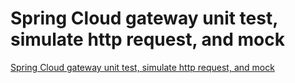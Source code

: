 # Spring Cloud gateway unit test, simulate http request, and mock
[Spring Cloud gateway unit test, simulate http request, and mock](https://aiwithcloud.com/2022/09/16/spring_cloud_gateway_unit_test_simulate_http_request_and_mock/)